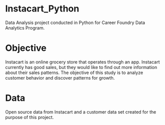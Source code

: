 # Instacart_Python
Data Analysis project conducted in Python for Career Foundry Data Analytics Program.
# Objective
Instacart is an online grocery store that operates through an app.  Instacart currently has good sales, but they would like to find out more information about their sales patterns. The objective of this study is to analyze customer behavior and discover patterns for growth.
# Data
Open source data from Instacart and a customer data set created for the purpose of this project.
